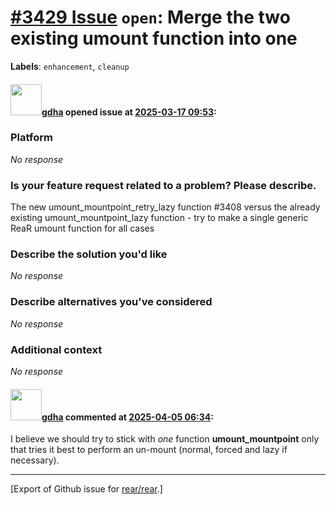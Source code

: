 [\#3429 Issue](https://github.com/rear/rear/issues/3429) `open`: Merge the two existing umount function into one
================================================================================================================

**Labels**: `enhancement`, `cleanup`

#### <img src="https://avatars.githubusercontent.com/u/888633?u=cdaeb31efcc0048d3619651aa18dd4b76e636b21&v=4" width="50">[gdha](https://github.com/gdha) opened issue at [2025-03-17 09:53](https://github.com/rear/rear/issues/3429):

### Platform

*No response*

### Is your feature request related to a problem? Please describe.

The new umount\_mountpoint\_retry\_lazy function \#3408 versus the
already existing umount\_mountpoint\_lazy function - try to make a
single generic ReaR umount function for all cases

### Describe the solution you'd like

*No response*

### Describe alternatives you've considered

*No response*

### Additional context

*No response*

#### <img src="https://avatars.githubusercontent.com/u/888633?u=cdaeb31efcc0048d3619651aa18dd4b76e636b21&v=4" width="50">[gdha](https://github.com/gdha) commented at [2025-04-05 06:34](https://github.com/rear/rear/issues/3429#issuecomment-2780329783):

I believe we should try to stick with *one* function
**umount\_mountpoint** only that tries it best to perform an un-mount
(normal, forced and lazy if necessary).

------------------------------------------------------------------------

\[Export of Github issue for
[rear/rear](https://github.com/rear/rear).\]
